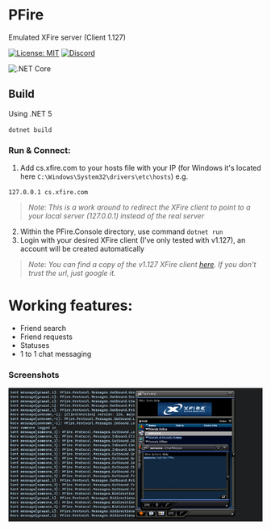 # PFire
Emulated XFire server (Client 1.127)

[![License: MIT](https://img.shields.io/badge/License-MIT-yellow.svg)](LICENSE)
[![Discord](https://img.shields.io/discord/619547253702393856.svg?label=&logo=discord&logoColor=ffffff&color=7389D8&labelColor=6A7EC2)](https://discord.gg/jWPWZu8DPy)

![.NET Core](https://github.com/darcymiranda/PFire/workflows/.NET%20Core/badge.svg)

## Build
Using .NET 5

`dotnet build`

### Run & Connect:
1. Add cs.xfire.com to your hosts file with your IP (for Windows it's located here `C:\Windows\System32\drivers\etc\hosts`)
  e.g. 
  ```
  127.0.0.1 cs.xfire.com
  ```
  > _Note: This is a work around to redirect the XFire client to point to a your local server (127.0.0.1) instead of the real server_
2. Within the PFire.Console directory, use command `dotnet run`
3. Login with your desired XFire client (I've only tested with v1.127), an account will be created automatically

> _Note: You can find a copy of the v1.127 XFire client [here](https://www.dropbox.com/s/fjj5u0uksg6t46f/Xfire.rar?dl=0). If you don't trust the url, just google it._

# Working features:
* Friend search
* Friend requests
* Statuses
* 1 to 1 chat messaging

### Screenshots
![Screenshot of XFire connecting to PFire](readme-screenshot.png)
